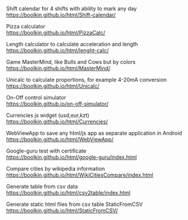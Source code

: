 Shift calendar for 4 shifts with ability to mark any day  
https://boolkin.github.io/html/Shift-calendar/


Pizza calculator  
https://boolkin.github.io/html/PizzaCalc/


Length calculator to calculate acceleration and length  
https://boolkin.github.io/html/lenght-calc/


Game MasterMind, like Bulls and Cows but by colors  
https://boolkin.github.io/html/MasterMind/


Unicalc to calculate proportions, for example 4-20mA conversion  
https://boolkin.github.io/html/Unicalc/


On-Off control simulator  
https://boolkin.github.io/on-off-simulator/


Currencies js widget (usd,eur,kzt)  
https://boolkin.github.io/html/Currencies/  


WebViewApp to save any html/js app as separate application in Android  
https://boolkin.github.io/html/WebViewApp/  


Google-guru test with certificate  
https://boolkin.github.io/html/google-guru/index.html 


Compare cities by wikipedia information  
https://boolkin.github.io/html/WikiCitiesCompare/index.html 


Generate table from csv data  
https://boolkin.github.io/html/csv2table/index.html

Generate static html files from csv table StaticFromCSV  
https://boolkin.github.io/html/StaticFromCSV/  
